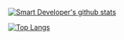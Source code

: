 [![Smart Developer's github stats](https://github-readme-stats.vercel.app/api?username=smart-dev30&count_private=true&hide=contribs,issues,prs&show_icons=true&theme=radical)](https://github.com/anuraghazra/github-readme-stats)

[![Top Langs](https://github-readme-stats.vercel.app/api/top-langs/?username=smart-dev30&layout=compact)](https://github.com/anuraghazra/github-readme-stats)